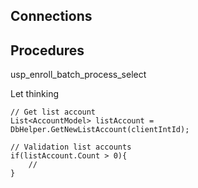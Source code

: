 ## Connections

## Procedures

usp_enroll_batch_process_select

Let thinking 
``` CSharp
// Get list account
List<AccountModel> listAccount = DbHelper.GetNewListAccount(clientIntId);

// Validation list accounts
if(listAccount.Count > 0){
	//
}

```
